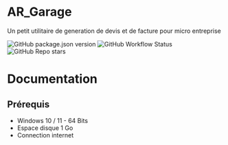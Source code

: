 # AR_Garage
Un petit utilitaire de generation de devis et de facture pour micro entreprise

![GitHub package.json version](https://img.shields.io/github/package-json/v/remyar/AR_Garage)   ![GitHub Workflow Status](https://img.shields.io/github/workflow/status/remyar/AR_Garage/Release%20Application) ![GitHub Repo stars](https://img.shields.io/github/stars/remyar/AR_Garage)

# Documentation

## Prérequis

- Windows 10 / 11 - 64 Bits
- Espace disque 1 Go
- Connection internet